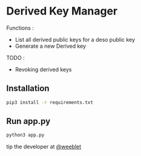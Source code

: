# Derived Key Manager

Functions :

- List all derived public keys for a deso public key
- Generate a new Derived key

TODO :

- Revoking derived keys

## Installation

```bash
pip3 install -r requirements.txt
```

## Run app.py

```bash
python3 app.py
```

tip the developer at [@weeblet](https://diamondapp.com/u/weeblet)

